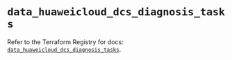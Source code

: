 # `data_huaweicloud_dcs_diagnosis_tasks`

Refer to the Terraform Registry for docs: [`data_huaweicloud_dcs_diagnosis_tasks`](https://registry.terraform.io/providers/huaweicloud/huaweicloud/1.71.1/docs/data-sources/dcs_diagnosis_tasks).
